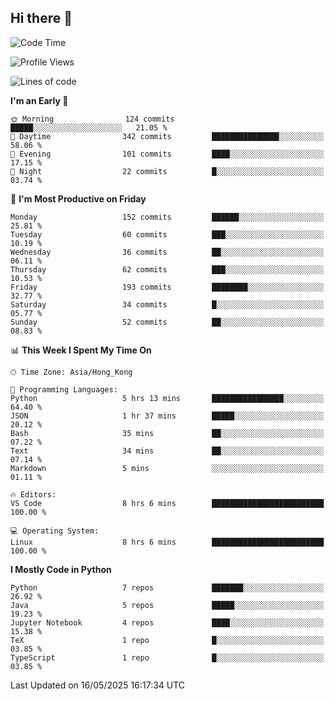 ## Hi there 👋

<!--
**gessiegulugulu/gessiegulugulu** is a ✨ _special_ ✨ repository because its `README.md` (this file) appears on your GitHub profile.

Here are some ideas to get you started:

- 🔭 I’m currently working on ...
- 🌱 I’m currently learning ...
- 👯 I’m looking to collaborate on ...
- 🤔 I’m looking for help with ...
- 💬 Ask me about ...
- 📫 How to reach me: ...
- 😄 Pronouns: ...
- ⚡ Fun fact: ...
-->

<!--START_SECTION:waka-->
![Code Time](http://img.shields.io/badge/Code%20Time-411%20hrs%2037%20mins-blue)

![Profile Views](http://img.shields.io/badge/Profile%20Views-0-blue)

![Lines of code](https://img.shields.io/badge/From%20Hello%20World%20I%27ve%20Written-3.3%20million%20lines%20of%20code-blue)

**I'm an Early 🐤** 

```text
🌞 Morning                124 commits         █████░░░░░░░░░░░░░░░░░░░░   21.05 % 
🌆 Daytime                342 commits         ███████████████░░░░░░░░░░   58.06 % 
🌃 Evening                101 commits         ████░░░░░░░░░░░░░░░░░░░░░   17.15 % 
🌙 Night                  22 commits          █░░░░░░░░░░░░░░░░░░░░░░░░   03.74 % 
```
📅 **I'm Most Productive on Friday** 

```text
Monday                   152 commits         ██████░░░░░░░░░░░░░░░░░░░   25.81 % 
Tuesday                  60 commits          ███░░░░░░░░░░░░░░░░░░░░░░   10.19 % 
Wednesday                36 commits          ██░░░░░░░░░░░░░░░░░░░░░░░   06.11 % 
Thursday                 62 commits          ███░░░░░░░░░░░░░░░░░░░░░░   10.53 % 
Friday                   193 commits         ████████░░░░░░░░░░░░░░░░░   32.77 % 
Saturday                 34 commits          █░░░░░░░░░░░░░░░░░░░░░░░░   05.77 % 
Sunday                   52 commits          ██░░░░░░░░░░░░░░░░░░░░░░░   08.83 % 
```


📊 **This Week I Spent My Time On** 

```text
🕑︎ Time Zone: Asia/Hong_Kong

💬 Programming Languages: 
Python                   5 hrs 13 mins       ████████████████░░░░░░░░░   64.40 % 
JSON                     1 hr 37 mins        █████░░░░░░░░░░░░░░░░░░░░   20.12 % 
Bash                     35 mins             ██░░░░░░░░░░░░░░░░░░░░░░░   07.22 % 
Text                     34 mins             ██░░░░░░░░░░░░░░░░░░░░░░░   07.14 % 
Markdown                 5 mins              ░░░░░░░░░░░░░░░░░░░░░░░░░   01.11 % 

🔥 Editors: 
VS Code                  8 hrs 6 mins        █████████████████████████   100.00 % 

💻 Operating System: 
Linux                    8 hrs 6 mins        █████████████████████████   100.00 % 
```

**I Mostly Code in Python** 

```text
Python                   7 repos             ███████░░░░░░░░░░░░░░░░░░   26.92 % 
Java                     5 repos             █████░░░░░░░░░░░░░░░░░░░░   19.23 % 
Jupyter Notebook         4 repos             ████░░░░░░░░░░░░░░░░░░░░░   15.38 % 
TeX                      1 repo              █░░░░░░░░░░░░░░░░░░░░░░░░   03.85 % 
TypeScript               1 repo              █░░░░░░░░░░░░░░░░░░░░░░░░   03.85 % 
```




 Last Updated on 16/05/2025 16:17:34 UTC
<!--END_SECTION:waka-->
